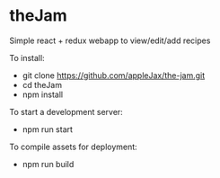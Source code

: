 # theJam
Simple react + redux webapp to view/edit/add recipes

To install:
- git clone https://github.com/appleJax/the-jam.git
- cd theJam
- npm install

To start a development server:
- npm run start

To compile assets for deployment:
- npm run build
